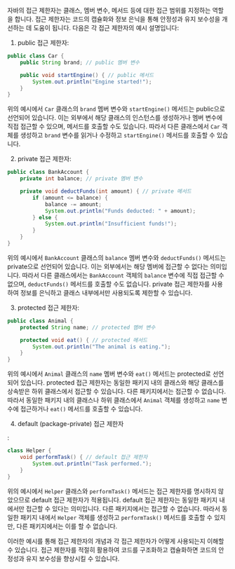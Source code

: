 자바의 접근 제한자는 클래스, 멤버 변수, 메서드 등에 대한 접근 범위를 지정하는 역할을 합니다. 접근 제한자는 코드의 캡슐화와 정보 은닉을 통해 안정성과 유지 보수성을 개선하는 데 도움이 됩니다. 다음은 각 접근 제한자의 예시 설명입니다:

1. public 접근 제한자:

```java
public class Car {
    public String brand; // public 멤버 변수

    public void startEngine() { // public 메서드
        System.out.println("Engine started!");
    }
}
```

위의 예시에서 `Car` 클래스의 `brand` 멤버 변수와 `startEngine()` 메서드는 public으로 선언되어 있습니다. 이는 외부에서 해당 클래스의 인스턴스를 생성하거나 멤버 변수에 직접 접근할 수 있으며, 메서드를 호출할 수도 있습니다. 따라서 다른 클래스에서 `Car` 객체를 생성하고 `brand` 변수를 읽거나 수정하고 `startEngine()` 메서드를 호출할 수 있습니다.

2. private 접근 제한자:

```java
public class BankAccount {
    private int balance; // private 멤버 변수

    private void deductFunds(int amount) { // private 메서드
        if (amount <= balance) {
            balance -= amount;
            System.out.println("Funds deducted: " + amount);
        } else {
            System.out.println("Insufficient funds!");
        }
    }
}
```

위의 예시에서 `BankAccount` 클래스의 `balance` 멤버 변수와 `deductFunds()` 메서드는 private으로 선언되어 있습니다. 이는 외부에서는 해당 멤버에 접근할 수 없다는 의미입니다. 따라서 다른 클래스에서는 `BankAccount` 객체의 `balance` 변수에 직접 접근할 수 없으며, `deductFunds()` 메서드를 호출할 수도 없습니다. private 접근 제한자를 사용하여 정보를 은닉하고 클래스 내부에서만 사용되도록 제한할 수 있습니다.

3. protected 접근 제한자:

```java
public class Animal {
    protected String name; // protected 멤버 변수

    protected void eat() { // protected 메서드
        System.out.println("The animal is eating.");
    }
}
```

위의 예시에서 `Animal` 클래스의 `name` 멤버 변수와 `eat()` 메서드는 protected로 선언되어 있습니다. protected 접근 제한자는 동일한 패키지 내의 클래스와 해당 클래스를 상속받은 하위 클래스에서 접근할 수 있습니다. 다른 패키지에서는 접근할 수 없습니다. 따라서 동일한 패키지 내의 클래스나 하위 클래스에서 `Animal` 객체를 생성하고 `name` 변수에 접근하거나 `eat()` 메서드를 호출할 수 있습니다.

4. default (package-private) 접근 제한자

:

```java
class Helper {
    void performTask() { // default 접근 제한자
        System.out.println("Task performed.");
    }
}
```

위의 예시에서 `Helper` 클래스와 `performTask()` 메서드는 접근 제한자를 명시하지 않았으므로 default 접근 제한자가 적용됩니다. default 접근 제한자는 동일한 패키지 내에서만 접근할 수 있다는 의미입니다. 다른 패키지에서는 접근할 수 없습니다. 따라서 동일한 패키지 내에서 `Helper` 객체를 생성하고 `performTask()` 메서드를 호출할 수 있지만, 다른 패키지에서는 이를 할 수 없습니다.

이러한 예시를 통해 접근 제한자의 개념과 각 접근 제한자가 어떻게 사용되는지 이해할 수 있습니다. 접근 제한자를 적절히 활용하여 코드를 구조화하고 캡슐화하면 코드의 안정성과 유지 보수성을 향상시킬 수 있습니다.
